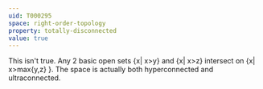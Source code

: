 ```yaml
---
uid: T000295
space: right-order-topology
property: totally-disconnected
value: true
---
```

This isn't true. Any 2 basic open sets \{x| x>y\} and \{x| x>z\} intersect on \{x| x>max{y,z} \}. The space is actually both hyperconnected and ultraconnected.

